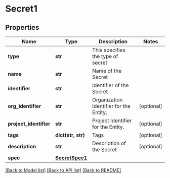 # Secret1

## Properties
Name | Type | Description | Notes
------------ | ------------- | ------------- | -------------
**type** | **str** | This specifies the type of secret | 
**name** | **str** | Name of the Secret | 
**identifier** | **str** | Identifier of the Secret | 
**org_identifier** | **str** | Organization Identifier for the Entity. | [optional] 
**project_identifier** | **str** | Project Identifier for the Entity. | [optional] 
**tags** | **dict(str, str)** | Tags | [optional] 
**description** | **str** | Description of the Secret | [optional] 
**spec** | [**SecretSpec1**](SecretSpec1.md) |  | 

[[Back to Model list]](../README.md#documentation-for-models) [[Back to API list]](../README.md#documentation-for-api-endpoints) [[Back to README]](../README.md)

